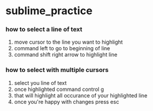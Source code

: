 # sublime_practice

### how to select a line of text
1. move cursor to the line you want to highlight
2. command left to go to beginning of line
3. command shift right arrow to highlight line 

### how to select with multiple cursors
1. select you line of text
2. once highlighted command control g
3. that will highlight all occurance of your highlighted line
4. once you're happy with changes press esc
